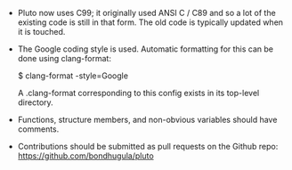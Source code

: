 
- Pluto now uses C99; it originally used ANSI C / C89 and so a lot of the 
  existing code is still in that form. The old code is typically updated when it 
  is touched.

- The Google coding style is used. Automatic formatting for this can be done
  using clang-format:

  $ clang-format -style=Google

  A .clang-format corresponding to this config exists in its top-level directory.

- Functions, structure members, and non-obvious variables should have comments.

- Contributions should be submitted as pull requests on the Github repo:
  https://github.com/bondhugula/pluto
